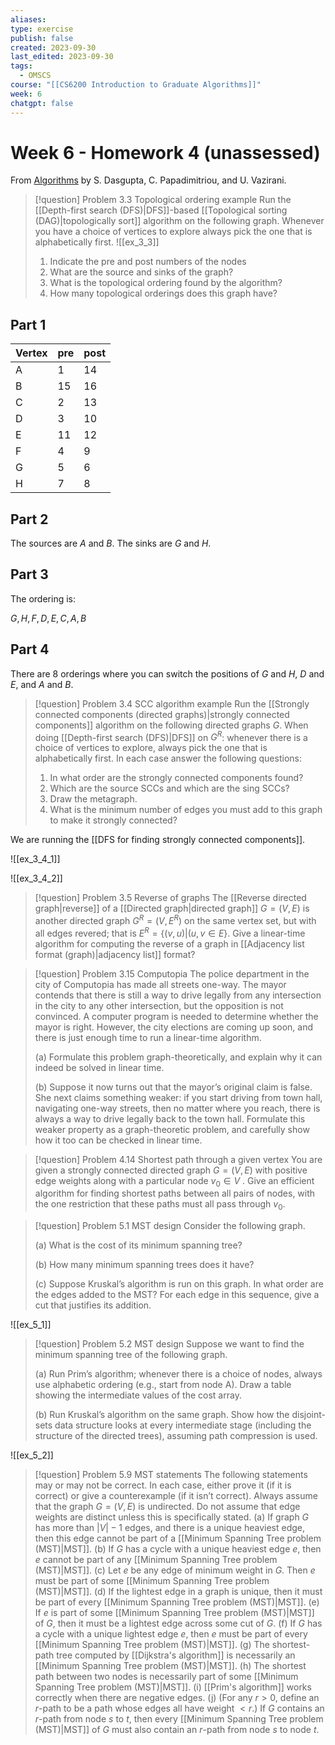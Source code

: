 ```yaml
---
aliases: 
type: exercise
publish: false
created: 2023-09-30
last_edited: 2023-09-30
tags:
  - OMSCS
course: "[[CS6200 Introduction to Graduate Algorithms]]"
week: 6
chatgpt: false
---
```

# Week 6 - Homework 4 (unassessed) 

From [Algorithms](http://algorithmics.lsi.upc.edu/docs/Dasgupta-Papadimitriou-Vazirani.pdf) by S. Dasgupta, C. Papadimitriou, and U. Vazirani.

> [!question] Problem 3.3 Topological ordering example
> Run the [[Depth-first search (DFS)|DFS]]-based [[Topological sorting (DAG)|topologically sort]] algorithm on the following graph. Whenever you have a choice of vertices to explore always pick the one that is alphabetically first.
> ![[ex_3_3]]
> 1. Indicate the pre and post numbers of the nodes
> 2. What are the source and sinks of the graph?
> 3. What is the topological ordering found by the algorithm?
> 4. How many topological orderings does this graph have?

## Part 1

| Vertex | pre | post |
| ------ | --- | ---- |
| A      | 1   | 14   |
| B      | 15  | 16   | 
| C      | 2   | 13   |
| D      | 3   | 10   |
| E      | 11  | 12   |
| F      | 4   | 9    |
| G      | 5   | 6    |
| H      | 7   | 8    |

## Part 2

The sources are $A$ and $B$. The sinks are $G$ and $H$.

## Part 3

The ordering is:

$G, H, F, D, E, C, A, B$

## Part 4

There are 8 orderings where you can switch the positions of $G$ and $H$, $D$ and $E$, and $A$ and $B$.

>[!question] Problem 3.4 SCC algorithm example
>Run the [[Strongly connected components (directed graphs)|strongly connected components]] algorithm on the following directed graphs $G$. When doing [[Depth-first search (DFS)|DFS]] on $G^R$: whenever there is a choice of vertices to explore, always pick the one that is alphabetically first. 
>In each case answer the following questions:
>1. In what order are the strongly connected components found?
>2. Which are the source SCCs and which are the sing SCCs?
>3. Draw the metagraph.
>4. What is the minimum number of edges you must add to this graph to make it strongly connected?

We are running the [[DFS for finding strongly connected components]].

![[ex_3_4_1]]



![[ex_3_4_2]]

>[!question] Problem 3.5 Reverse of graphs
>The [[Reverse directed graph|reverse]] of a [[Directed graph|directed graph]] $G = (V,E)$ is another directed graph $G^R = (V, E^R)$ on the same vertex set, but with all edges revered; that is $E^R = \{(v,u) \vert (u,v \in E\}$.
>Give a linear-time algorithm for computing the reverse of a graph in [[Adjacency list format (graph)|adjacency list]] format?

>[!question] Problem 3.15 Computopia
>The police department in the city of Computopia has made all streets one-way. The mayor contends that there is still a way to drive legally from any intersection in the city to any other intersection, but the opposition is not convinced. A computer program is needed to determine whether the mayor is right. However, the city elections are coming up soon, and there is just enough time to run a linear-time algorithm.
>
>(a) Formulate this problem graph-theoretically, and explain why it can indeed be solved in linear time. 
>
>(b) Suppose it now turns out that the mayor’s original claim is false. She next claims something weaker: if you start driving from town hall, navigating one-way streets, then no matter where you reach, there is always a way to drive legally back to the town hall. Formulate this weaker property as a graph-theoretic problem, and carefully show how it too can be checked in linear time.

>[!question] Problem 4.14 Shortest path through a given vertex
>You are given a strongly connected directed graph $G = (V,E)$ with positive edge weights along with a particular node $v_0 \in V$ . Give an efficient algorithm for finding shortest paths between all pairs of nodes, with the one restriction that these paths must all pass through $v_0$.

>[!question] Problem 5.1 MST design
>Consider the following graph.
>
>(a) What is the cost of its minimum spanning tree?
>
>(b) How many minimum spanning trees does it have? 
>
>(c) Suppose Kruskal’s algorithm is run on this graph. In what order are the edges added to the MST? For each edge in this sequence, give a cut that justifies its addition.

![[ex_5_1]]

>[!question] Problem 5.2 MST design
>Suppose we want to find the minimum spanning tree of the following graph.
>
>(a) Run Prim’s algorithm; whenever there is a choice of nodes, always use alphabetic ordering (e.g., start from node A). Draw a table showing the intermediate values of the cost array. 
>
>(b) Run Kruskal’s algorithm on the same graph. Show how the disjoint-sets data structure looks at every intermediate stage (including the structure of the directed trees), assuming path compression is used.

![[ex_5_2]]

>[!question] Problem 5.9 MST statements
>The following statements may or may not be correct. In each case, either prove it (if it is correct) or give a counterexample (if it isn’t correct). Always assume that the graph $G = (V, E)$ is undirected. Do not assume that edge weights are distinct unless this is specifically stated.
>(a) If graph $G$ has more than $\vert V \vert − 1$ edges, and there is a unique heaviest edge, then this edge cannot be part of a [[Minimum Spanning Tree problem (MST)|MST]]. 
>(b) If $G$ has a cycle with a unique heaviest edge $e$, then $e$ cannot be part of any [[Minimum Spanning Tree problem (MST)|MST]]. 
>(c) Let $e$ be any edge of minimum weight in $G$. Then $e$ must be part of some [[Minimum Spanning Tree problem (MST)|MST]]. 
>(d) If the lightest edge in a graph is unique, then it must be part of every [[Minimum Spanning Tree problem (MST)|MST]]. 
>(e) If $e$ is part of some [[Minimum Spanning Tree problem (MST)|MST]] of $G$, then it must be a lightest edge across some cut of $G$. 
>(f) If $G$ has a cycle with a unique lightest edge $e$, then $e$ must be part of every [[Minimum Spanning Tree problem (MST)|MST]]. 
>(g) The shortest-path tree computed by [[Dijkstra's algorithm]] is necessarily an [[Minimum Spanning Tree problem (MST)|MST]]. 
>(h) The shortest path between two nodes is necessarily part of some [[Minimum Spanning Tree problem (MST)|MST]]. 
>(i) [[Prim's algorithm]] works correctly when there are negative edges. 
>(j) (For any $r > 0$, define an $r$-path to be a path whose edges all have weight $< r$.) If $G$ contains an $r$-path from node $s$ to $t$, then every [[Minimum Spanning Tree problem (MST)|MST]] of $G$ must also contain an $r$-path from node $s$ to node $t$.
>
